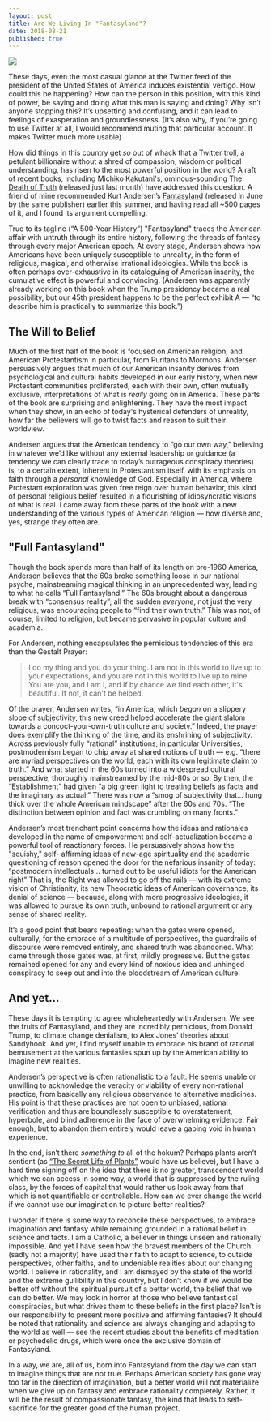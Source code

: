 ```yaml
---
layout: post
title: Are We Living In "Fantasyland"?
date: 2018-08-21
published: true
---
```


![](https://images.penguinrandomhouse.com/cover/9780812978902)

These days, even the most casual glance at the Twitter feed of the president of the United States of America induces existential vertigo. How could this be happening? How can the person in this position, with this kind of power, be saying and doing what this man is saying and doing? Why isn’t anyone stopping this? It’s upsetting and confusing, and it can lead to feelings of exasperation and groundlessness. (It’s also why, if you’re going to use Twitter at all, I would recommend muting that particular account. It makes Twitter much more usable)

How did things in this country get _so_ out of whack that a Twitter troll, a petulant billionaire without a shred of compassion, wisdom or political understanding, has risen to the most powerful position in the world? A raft of recent books, including Michiko Kakutani's, ominous-sounding [The Death of Truth](https://www.penguinrandomhouse.com/books/573029/the-death-of-truth-by-michiko-kakutani/9780525574828/) (released just last month) have addressed this question. A friend of mine recommended Kurt Andersen’s [Fantasyland](https://www.penguinrandomhouse.com/books/209776/fantasyland-by-kurt-andersen/9780812978902/) (released in June by the same publisher) earlier this summer, and having read all ~500 pages of it, and I found its argument compelling. 

True to its tagline (“A 500-Year History”) "Fantasyland" traces the American affair with untruth through its entire history, following the threads of fantasy through every major American epoch. At every stage, Andersen shows how Americans have been uniquely susceptible to unreality, in the form of religious, magical, and otherwise irrational ideologies. While the book is often perhaps over-exhaustive in its cataloguing of American insanity, the cumulative effect is powerful and convincing. (Andersen was apparently already working on this book when the Trump presidency became a real possibility, but our 45th president happens to be the perfect exhibit A — “to describe him is practically to summarize this book.”)

## The Will to Belief

Much of the first half of the book is focused on American religion, and American Protestantism in particular, from Puritans to Mormons. Andersen persuasively argues that much of our American insanity derives from psychological and cultural habits developed in our early history, when new Protestant communities proliferated, each with their own, often mutually exclusive, interpretations of what is _really_ going on in America. These parts of the book are surprising and enlightening. They have the most impact when they show, in an echo of today's hysterical defenders of unreality, how far the believers will go to twist facts and reason to suit their worldview.

Andersen argues that the American tendency to “go our own way,” believing in whatever we’d like without any external leadership or guidance  (a tendency we can clearly trace to today’s outrageous conspiracy theories) is, to a certain extent, inherent in Protestantism itself, with its emphasis on faith through a _personal_ knowledge of God. Especially in America, where Protestant exploration was given free reign over human behavior, this kind of personal religious belief resulted in a flourishing of idiosyncratic visions of what is real. I came away from these parts of the book with a new understanding of the various types of American religion — how diverse and, yes, strange they often are.  

## "Full Fantasyland"

Though the book spends more than half of its length on pre-1960 America, Andersen believes that the 60s broke something loose in our national psyche, mainstreaming magical thinking in an unprecedented way, leading to  what he calls “Full Fantasyland.” The 60s brought about a dangerous break with “consensus reality”; all the sudden _everyone_, not just the very religious, was encouraging people to “find their own truth.” This was not, of course, limited to religion, but became pervasive in popular culture and academia. 

For Andersen, nothing encapsulates the pernicious tendencies of this era than the Gestalt Prayer:

> I do my thing and you do your thing.
> I am not in this world to live up to your expectations,
> And you are not in this world to live up to mine.
> You are you, and I am I,
> and if by chance we find each other, it's beautiful. 
> If not, it can't be helped.

Of the prayer, Andersen writes, “in America, which _began_ on a slippery slope of subjectivity, this new creed helped accelerate the giant slalom towards a concoct-your-own-truth culture and society.” Indeed, the prayer does exemplify the thinking of the time, and its enshrining of subjectivity. Across previously fully “rational” institutions, in particular Universities, postmodernism began to chip away at shared notions of truth — e.g. “there are myriad perspectives on the world, each with its own legitimate claim to truth.” And what started in the 60s turned into a widespread cultural perspective, thoroughly mainstreamed by the mid-80s or so. By then, the “Establishment” had given “a big green light to treating beliefs as facts and the imaginary as actual.” There was now a “smog of subjectivity that… hung thick over the whole American mindscape” after the 60s and 70s. “The distinction between opinion and fact was crumbling on many fronts.” 

Andersen’s most trenchant point concerns how the ideas and rationales developed in the name of empowerment and self-actualization became a powerful tool of reactionary forces. He persuasively shows how the "squishy," self- affirming ideas of new-age spirituality and the academic questioning of reason opened the door for the nefarious insanity of today: “postmodern intellectuals… turned out to be useful idiots for the American right” That is, the Right was allowed to go off the rails —  with its extreme vision of Christianity, its new Theocratic ideas of American governance, its denial of science — because, along with more progressive ideologies, it was allowed to pursue its own truth, unbound to rational argument or any sense of shared reality. 

It’s a good point that bears repeating: when the gates were opened, culturally, for the embrace of a multitude of perspectives, the guardrails of discourse were removed entirely, and shared truth was abandoned. What came through those gates was, at first, mildly progressive. But the gates remained opened for any and every kind of noxious idea and unhinged conspiracy to seep out and into the bloodstream of American culture.

## And yet…

These days it is tempting to agree wholeheartedly with Andersen. We see the fruits of Fantasyland, and they are incredibly pernicious, from Donald Trump, to climate change denialism, to Alex Jones' theories about Sandyhook. And yet, I find myself unable to embrace his brand of rational bemusement at the various fantasies spun up by the American ability to imagine new realities. 

Andersen’s perspective is often rationalistic to a fault. He seems unable or unwilling to acknowledge the veracity or viability of every non-rational practice, from basically any religious observance to alternative medicines. His point is that these practices are not open to unbiased, rational verification and thus are boundlessly susceptible to overstatement, hyperbole, and blind adherence in the face of overwhelming evidence. Fair enough, but to abandon them entirely would leave a gaping void in human experience. 

In the end, isn’t there _something to_ all of the hokum? Perhaps plants aren’t sentient (as [“The Secret Life of Plants”](https://en.wikipedia.org/wiki/The_Secret_Life_of_Plants) would have us believe), but I have a hard time signing off on the idea that there is no  greater, transcendent world which we can access in some way, a world that is suppressed by the ruling class, by the forces of capital that would rather us look away from that which is not quantifiable or controllable. How can we ever change the world if we cannot use our imagination to picture better realities? 

I wonder if there is some way to reconcile these perspectives, to embrace imagination and fantasy while remaining grounded in a rational belief in science and facts. I am a Catholic, a believer in things unseen and rationally impossible. And yet I have seen how the bravest members of the Church (sadly not a majority) have used their faith to adapt to science, to outside perspectives, other faiths, and to undeniable realities about our changing world. I believe in rationality, and I am dismayed by the state of the world and the extreme gullibility in this country, but I don’t know if we would be better off without the spiritual pursuit of a better world, the belief that we can do better. We may look in horror at those who believe fantastical conspiracies, but what drives them to these beliefs in the first place? Isn't is our responsibility to present more positive and affirming fantasies? It should be noted that rationality and science are always changing and adapting to the world as well — see the recent studies about the benefits of meditation or psychedelic drugs, which were once the exclusive domain of Fantasyland. 

In a way, we are, all of us, born into Fantasyland from the day we can start to imagine things that are not true. Perhaps American society has gone way too far in the direction of imagination, but a better world will not materialize when we give up on fantasy and embrace rationality completely. Rather, it will be the result of compassionate fantasy, the kind that leads to self-sacrifice for the greater good of the human project.




